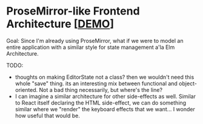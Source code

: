 # ProseMirror-like Frontend Architecture [[DEMO](https://ccorcos.github.io/prosemirror-architecture/)]

Goal:
Since I'm already using ProseMirror, what if we were to model an entire application with a similar
style for state management a'la Elm Architecture.

TODO:
- thoughts on making EditorState not a class? then we wouldn't need this whole "save" thing.
  its an interesting mix between functional and object-oriented. Not a bad thing necessarily,
  but where's the line?
- I can imagine a similar architecture for other side-effects as well. Similar to React itself
  declaring the HTML side-effect, we can do something similar where we "render" the keyboard
  effects that we want... I wonder how useful that would be.

